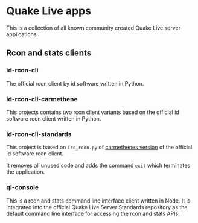 # Quake Live apps

This is a collection of all known community created Quake Live server applications.

## Rcon and stats clients

### id-rcon-cli

The official rcon client by id software written in Python.

### id-rcon-cli-carmethene

This projects contains two rcon client variants based on the official id software rcon client written in Python.

### id-rcon-cli-standards

This project is based on `irc_rcon.py` of [carmethenes version](https://github.com/carmethene/quakelive-rcon/tree/6c7565035307cc835b3eae723b431fe7e07ee49f) of the official id software rcon client.

It removes all unused code and adds the command `exit` which terminates the application.

### ql-console

This is a rcon and stats command line interface client written in Node. It is integrated into the official Quake Live Server Standards repository as the default command line interface for accessing the rcon and stats APIs.